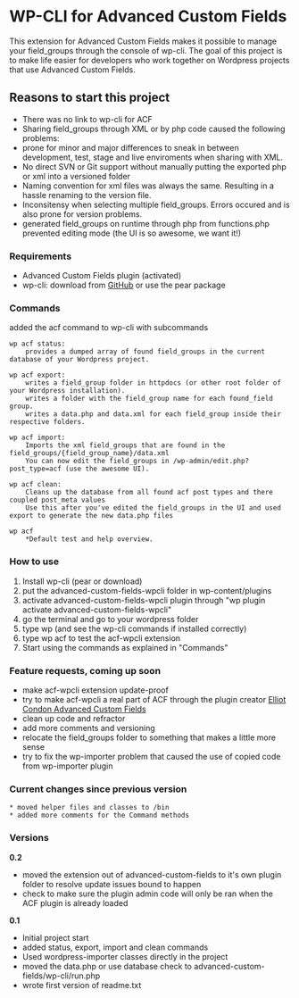 # WP-CLI for Advanced Custom Fields

This extension for Advanced Custom Fields makes it possible to manage your field_groups through the console of wp-cli. The goal of this project is to make life easier for developers who work together on Wordpress projects that use Advanced Custom Fields.



## Reasons to start this project

* There was no link to wp-cli for ACF
* Sharing field_groups through XML or by php code caused the following problems:
* prone for minor and major differences to sneak in between development, test, stage and live enviroments when sharing with XML.
* No direct SVN or Git support without manually putting the exported php or xml into a versioned folder
* Naming convention for xml files was always the same. Resulting in a hassle renaming to the version file.
* Inconsitensy when selecting multiple field_groups. Errors occured and is also prone for version problems.
* generated field_groups on runtime through php from functions.php prevented editing mode (the UI is so awesome, we want it!)



### Requirements
* Advanced Custom Fields plugin (activated)
* wp-cli: download from [GitHub](http://github.com/wp-cli/wp-cli/) or use the pear package



### Commands

added the acf command to wp-cli with subcommands
	
	wp acf status: 	
		provides a dumped array of found field_groups in the current database of your Wordpress project.
		
	wp acf export: 	
		writes a field_group folder in httpdocs (or other root folder of your Wordpress installation).
		writes a folder with the field_group name for each found_field group.
		writes a data.php and data.xml for each field_group inside their respective folders.
		
	wp acf import: 	
		Imports the xml field_groups that are found in the field_groups/{field_group_name}/data.xml
		You can now edit the field_groups in /wp-admin/edit.php?post_type=acf (use the awesome UI).
		
	wp acf clean:	
	 	Cleans up the database from all found acf post types and there coupled post_meta values
		Use this after you've edited the field_groups in the UI and used export to generate the new data.php files
		
	wp acf			
		*Default test and help overview.



### How to use
1. Install wp-cli (pear or download)
2. put the advanced-custom-fields-wpcli folder in wp-content/plugins
3. activate advanced-custom-fields-wpcli plugin through "wp plugin activate advanced-custom-fields-wpcli"
4. go the terminal and go to your wordpress folder
5. type wp (and see the wp-cli commands if installed correctly)
6. type wp acf to test the acf-wpcli extension
7. Start using the commands as explained in "Commands"



### Feature requests, coming up soon
* make acf-wpcli extension update-proof
* try to make acf-wpcli a real part of ACF through the plugin creator [Elliot Condon Advanced Custom Fields](http://www.advancedcustomfields.com)
* clean up code and refractor
* add more comments and versioning
* relocate the field_groups folder to something that makes a little more sense
* try to fix the wp-importer problem that caused the use of copied code from wp-importer plugin


### Current changes since previous version
	* moved helper files and classes to /bin
	* added more comments for the Command methods
	

### Versions
**0.2**

* moved the extension out of advanced-custom-fields to it's own plugin folder to resolve update issues bound to happen
* check to make sure the plugin admin code will only be ran when the ACF plugin is already loaded

**0.1**

* Initial project start
* added status, export, import and clean commands
* Used wordpress-importer classes directly in the project
* moved the data.php or use database check to advanced-custom-fields/wp-cli/run.php
* wrote first version of readme.txt